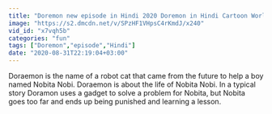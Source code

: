 ```yaml
---
title: "Doremon new episode in Hindi 2020 Doremon in Hindi Cartoon World #doraemonhindi"
image: "https://s2.dmcdn.net/v/SPzHF1VHpsC4rKmdJ/x240"
vid_id: "x7vqh5b"
categories: "fun"
tags: ["Doremon","episode","Hindi"]
date: "2020-08-31T22:19:04+03:00"
---
```

Doraemon is the name of a robot cat that came from the future to help a boy named Nobita Nobi. Doraemon is about the life of Nobita Nobi. In a typical story Doramon uses a gadget to solve a problem for Nobita, but Nobita goes too far and ends up being punished and learning a lesson.
